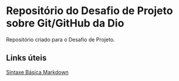 # Repositório do Desafio de Projeto sobre Git/GitHub da Dio
Repositório criado para o Desafio de Projeto.

## Links úteis
[Síntaxe Básica Markdown](https://www.markdownguide.org/)


